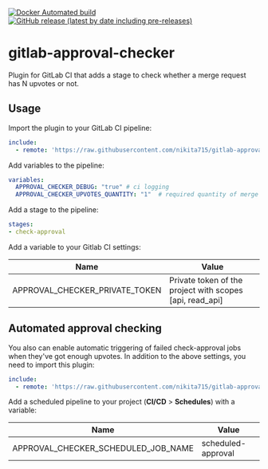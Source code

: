 [![Docker Automated build](https://img.shields.io/docker/automated/nikstep/gitlab-approve-checker-env)](https://hub.docker.com/r/nikstep/gitlab-approve-checker-env/tags)
[![GitHub release (latest by date including pre-releases)](https://img.shields.io/github/v/release/nikita715/gitlab-approval-checker)](https://github.com/nikita715/gitlab-approval-checker/releases)

# gitlab-approval-checker

Plugin for GitLab CI that adds a stage to check whether a merge request has N upvotes or not.

## Usage

Import the plugin to your GitLab CI pipeline:

```yaml
include:
  - remote: 'https://raw.githubusercontent.com/nikita715/gitlab-approval-checker/v1.0.1/approval-check.gitlab-ci.yml'
```

Add variables to the pipeline:

```yaml
variables:
  APPROVAL_CHECKER_DEBUG: "true" # ci logging
  APPROVAL_CHECKER_UPVOTES_QUANTITY: "1"  # required quantity of merge request upvotes
```

Add a stage to the pipeline:

```yaml
stages:
- check-approval
```

Add a variable to your Gitlab CI settings:

| Name                           | Value                                                     |
|--------------------------------|-----------------------------------------------------------|
| APPROVAL_CHECKER_PRIVATE_TOKEN | Private token of the project with scopes \[api, read_api] |

## Automated approval checking

You also can enable automatic triggering of failed check-approval jobs when they've got enough upvotes.
In addition to the above settings, you need to import this plugin:

```yaml
include:
  - remote: 'https://raw.githubusercontent.com/nikita715/gitlab-approval-checker/v1.0.1/approval-scheduled-check.gitlab-ci.yml'
```

Add a scheduled pipeline to your project (**CI/CD** > **Schedules**) with a variable:

| Name                                | Value                            |
|-------------------------------------|----------------------------------|
| APPROVAL_CHECKER_SCHEDULED_JOB_NAME | scheduled-approval               |
